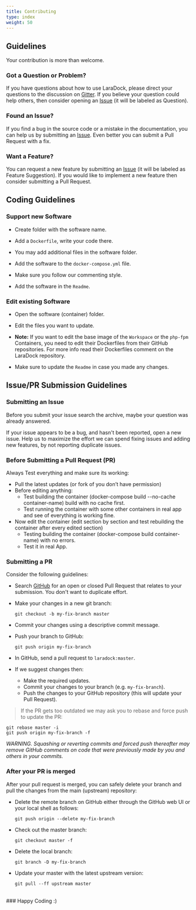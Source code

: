 ```yaml
---
title: Contributing
type: index
weight: 50
---
```



## Guidelines

Your contribution is more than welcome.

### Got a Question or Problem?

If you have questions about how to use LaraDock, please direct your questions to the discussion on [Gitter](https://gitter.im/LaraDock/laradock). If you believe your question could help others, then consider opening an [Issue](https://github.com/laradock/laradock/issues) (it will be labeled as Question).

### Found an Issue?
If you find a bug in the source code or a mistake in the documentation, you can help us by
submitting an [Issue](https://github.com/laradock/laradock/issues). Even better you can submit a Pull Request with a fix.

### Want a Feature?
You can request a new feature by submitting an [Issue](https://github.com/laradock/laradock/issues) (it will be labeled as Feature Suggestion). If you would like to implement a new feature then consider submitting a Pull Request.


## Coding Guidelines

### Support new Software

* Create folder with the software name.

* Add a `Dockerfile`, write your code there.

* You may add additional files in the software folder.

* Add the software to the `docker-compose.yml` file.

* Make sure you follow our commenting style.

* Add the software in the `Readme`.

### Edit existing Software

* Open the software (container) folder.

* Edit the files you want to update.

* **Note:** If you want to edit the base image of the `Workspace` or the `php-fpm` Containers, 
you need to edit their Dockerfiles from their GitHub repositories. For more info read their Dockerfiles comment on the LaraDock repository.

* Make sure to update the `Readme` in case you made any changes.

## Issue/PR Submission Guidelines

### Submitting an Issue
Before you submit your issue search the archive, maybe your question was already answered.

If your issue appears to be a bug, and hasn't been reported, open a new issue.
Help us to maximize the effort we can spend fixing issues and adding new
features, by not reporting duplicate issues.


### Before Submitting a Pull Request (PR)

Always Test everything and make sure its working:

- Pull the latest updates (or fork of you don’t have permission)
- Before editing anything:
    - Test building the container (docker-compose build --no-cache container-name) build with no cache first.
    - Test running the container with some other containers in real app and see of everything is working fine.
- Now edit the container (edit section by section and test rebuilding the container after every edited section)
    - Testing building the container (docker-compose build container-name) with no errors.
    - Test it in real App.


### Submitting a PR
Consider the following guidelines:

* Search [GitHub](https://github.com/laradock/laradock/pulls) for an open or closed Pull Request that relates to your submission. You don't want to duplicate effort.

* Make your changes in a new git branch:

     ```shell
     git checkout -b my-fix-branch master
     ```
* Commit your changes using a descriptive commit message.

* Push your branch to GitHub:

    ```shell
    git push origin my-fix-branch
    ```

* In GitHub, send a pull request to `laradock:master`.
* If we suggest changes then:
  * Make the required updates.
  * Commit your changes to your branch (e.g. `my-fix-branch`).
  * Push the changes to your GitHub repository (this will update your Pull Request).

> If the PR gets too outdated we may ask you to rebase and force push to update the PR:

```shell
git rebase master -i
git push origin my-fix-branch -f
```

*WARNING. Squashing or reverting commits and forced push thereafter may remove GitHub comments on code that were previously made by you and others in your commits.*






### After your PR is merged

After your pull request is merged, you can safely delete your branch and pull the changes
from the main (upstream) repository:

* Delete the remote branch on GitHub either through the GitHub web UI or your local shell as follows:

    ```shell
    git push origin --delete my-fix-branch
    ```

* Check out the master branch:

    ```shell
    git checkout master -f
    ```

* Delete the local branch:

    ```shell
    git branch -D my-fix-branch
    ```

* Update your master with the latest upstream version:

    ```shell
    git pull --ff upstream master
    ```





<br>
### Happy Coding :)
